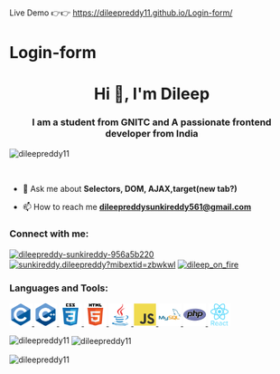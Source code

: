 Live Demo 👉👉
https://dileepreddy11.github.io/Login-form/
# Login-form
<h1 align="center">Hi 👋, I'm Dileep</h1>
<h3 align="center">I am a student from GNITC and A passionate frontend developer from India</h3>

<p align="left"> <img src="https://komarev.com/ghpvc/?username=dileepreddy11&label=Profile%20views&color=0e75b6&style=flat" alt="dileepreddy11" /> </p>

<p align="left"> <a href="https://twitter.com/" target="blank"><img src="https://img.shields.io/twitter/follow/?logo=twitter&style=for-the-badge" alt="" /></a> </p>

- 💬 Ask me about **Selectors, DOM, AJAX,target(new tab?)**

- 📫 How to reach me **dileepreddysunkireddy561@gmail.com**

<h3 align="left">Connect with me:</h3>
<p align="left">
<a href="https://linkedin.com/in/dileepreddy-sunkireddy-956a5b220" target="blank"><img align="center" src="https://raw.githubusercontent.com/rahuldkjain/github-profile-readme-generator/master/src/images/icons/Social/linked-in-alt.svg" alt="dileepreddy-sunkireddy-956a5b220" height="30" width="40" /></a>
<a href="https://fb.com/sunkireddy.dileepreddy?mibextid=zbwkwl" target="blank"><img align="center" src="https://raw.githubusercontent.com/rahuldkjain/github-profile-readme-generator/master/src/images/icons/Social/facebook.svg" alt="sunkireddy.dileepreddy?mibextid=zbwkwl" height="30" width="40" /></a>
<a href="https://instagram.com/dileep_on_fire" target="blank"><img align="center" src="https://raw.githubusercontent.com/rahuldkjain/github-profile-readme-generator/master/src/images/icons/Social/instagram.svg" alt="dileep_on_fire" height="30" width="40" /></a>
</p>

<h3 align="left">Languages and Tools:</h3>
<p align="left"> <a href="https://www.cprogramming.com/" target="_blank" rel="noreferrer"> <img src="https://raw.githubusercontent.com/devicons/devicon/master/icons/c/c-original.svg" alt="c" width="40" height="40"/> </a> <a href="https://www.w3schools.com/cpp/" target="_blank" rel="noreferrer"> <img src="https://raw.githubusercontent.com/devicons/devicon/master/icons/cplusplus/cplusplus-original.svg" alt="cplusplus" width="40" height="40"/> </a> <a href="https://www.w3schools.com/css/" target="_blank" rel="noreferrer"> <img src="https://raw.githubusercontent.com/devicons/devicon/master/icons/css3/css3-original-wordmark.svg" alt="css3" width="40" height="40"/> </a> <a href="https://www.w3.org/html/" target="_blank" rel="noreferrer"> <img src="https://raw.githubusercontent.com/devicons/devicon/master/icons/html5/html5-original-wordmark.svg" alt="html5" width="40" height="40"/> </a> <a href="https://www.java.com" target="_blank" rel="noreferrer"> <img src="https://raw.githubusercontent.com/devicons/devicon/master/icons/java/java-original.svg" alt="java" width="40" height="40"/> </a> <a href="https://developer.mozilla.org/en-US/docs/Web/JavaScript" target="_blank" rel="noreferrer"> <img src="https://raw.githubusercontent.com/devicons/devicon/master/icons/javascript/javascript-original.svg" alt="javascript" width="40" height="40"/> </a> <a href="https://www.mysql.com/" target="_blank" rel="noreferrer"> <img src="https://raw.githubusercontent.com/devicons/devicon/master/icons/mysql/mysql-original-wordmark.svg" alt="mysql" width="40" height="40"/> </a> <a href="https://www.php.net" target="_blank" rel="noreferrer"> <img src="https://raw.githubusercontent.com/devicons/devicon/master/icons/php/php-original.svg" alt="php" width="40" height="40"/> </a> <a href="https://reactjs.org/" target="_blank" rel="noreferrer"> <img src="https://raw.githubusercontent.com/devicons/devicon/master/icons/react/react-original-wordmark.svg" alt="react" width="40" height="40"/> </a> </p>

<p><img align="left" src="https://github-readme-stats.vercel.app/api/top-langs?username=dileepreddy11&show_icons=true&locale=en&layout=compact" alt="dileepreddy11" /></p>

<p>&nbsp;<img align="center" src="https://github-readme-stats.vercel.app/api?username=dileepreddy11&show_icons=true&locale=en" alt="dileepreddy11" /></p>

<p><img align="center" src="https://github-readme-streak-stats.herokuapp.com/?user=dileepreddy11&" alt="dileepreddy11" /></p>
